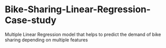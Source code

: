 # Bike-Sharing-Linear-Regression-Case-study
Multiple Linear Regression model that helps to predict the demand of bike sharing depending on multiple features

